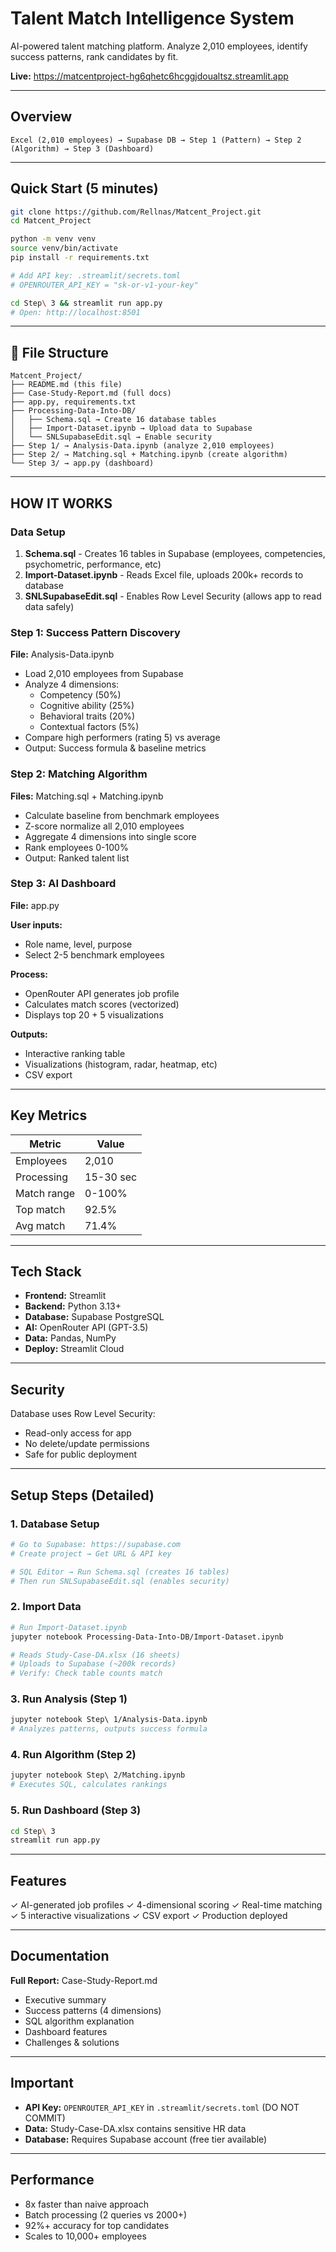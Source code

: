 # Talent Match Intelligence System

AI-powered talent matching platform. Analyze 2,010 employees, identify success patterns, rank candidates by fit.

**Live:** https://matcentproject-hg6qhetc6hcggjdoualtsz.streamlit.app

---

## Overview

```
Excel (2,010 employees) → Supabase DB → Step 1 (Pattern) → Step 2 (Algorithm) → Step 3 (Dashboard)
```

---

## Quick Start (5 minutes)

```bash
git clone https://github.com/Rellnas/Matcent_Project.git
cd Matcent_Project

python -m venv venv
source venv/bin/activate
pip install -r requirements.txt

# Add API key: .streamlit/secrets.toml
# OPENROUTER_API_KEY = "sk-or-v1-your-key"

cd Step\ 3 && streamlit run app.py
# Open: http://localhost:8501
```

---

## 📁 File Structure

```
Matcent_Project/
├── README.md (this file)
├── Case-Study-Report.md (full docs)
├── app.py, requirements.txt
├── Processing-Data-Into-DB/
│   ├── Schema.sql → Create 16 database tables
│   ├── Import-Dataset.ipynb → Upload data to Supabase
│   └── SNLSupabaseEdit.sql → Enable security
├── Step 1/ → Analysis-Data.ipynb (analyze 2,010 employees)
├── Step 2/ → Matching.sql + Matching.ipynb (create algorithm)
└── Step 3/ → app.py (dashboard)
```

---

## HOW IT WORKS

### Data Setup

1. **Schema.sql** - Creates 16 tables in Supabase (employees, competencies, psychometric, performance, etc)
2. **Import-Dataset.ipynb** - Reads Excel file, uploads 200k+ records to database
3. **SNLSupabaseEdit.sql** - Enables Row Level Security (allows app to read data safely)

### Step 1: Success Pattern Discovery

**File:** Analysis-Data.ipynb

- Load 2,010 employees from Supabase
- Analyze 4 dimensions:
  - Competency (50%)
  - Cognitive ability (25%)
  - Behavioral traits (20%)
  - Contextual factors (5%)
- Compare high performers (rating 5) vs average
- Output: Success formula & baseline metrics

### Step 2: Matching Algorithm

**Files:** Matching.sql + Matching.ipynb

- Calculate baseline from benchmark employees
- Z-score normalize all 2,010 employees
- Aggregate 4 dimensions into single score
- Rank employees 0-100%
- Output: Ranked talent list

### Step 3: AI Dashboard

**File:** app.py

**User inputs:**

- Role name, level, purpose
- Select 2-5 benchmark employees

**Process:**

- OpenRouter API generates job profile
- Calculates match scores (vectorized)
- Displays top 20 + 5 visualizations

**Outputs:**

- Interactive ranking table
- Visualizations (histogram, radar, heatmap, etc)
- CSV export

---

## Key Metrics

| Metric      | Value     |
| ----------- | --------- |
| Employees   | 2,010     |
| Processing  | 15-30 sec |
| Match range | 0-100%    |
| Top match   | 92.5%     |
| Avg match   | 71.4%     |

---

## Tech Stack

- **Frontend:** Streamlit
- **Backend:** Python 3.13+
- **Database:** Supabase PostgreSQL
- **AI:** OpenRouter API (GPT-3.5)
- **Data:** Pandas, NumPy
- **Deploy:** Streamlit Cloud

---

## Security

Database uses Row Level Security:

- Read-only access for app
- No delete/update permissions
- Safe for public deployment

---

## Setup Steps (Detailed)

### 1. Database Setup

```bash
# Go to Supabase: https://supabase.com
# Create project → Get URL & API key

# SQL Editor → Run Schema.sql (creates 16 tables)
# Then run SNLSupabaseEdit.sql (enables security)
```

### 2. Import Data

```bash
# Run Import-Dataset.ipynb
jupyter notebook Processing-Data-Into-DB/Import-Dataset.ipynb

# Reads Study-Case-DA.xlsx (16 sheets)
# Uploads to Supabase (~200k records)
# Verify: Check table counts match
```

### 3. Run Analysis (Step 1)

```bash
jupyter notebook Step\ 1/Analysis-Data.ipynb
# Analyzes patterns, outputs success formula
```

### 4. Run Algorithm (Step 2)

```bash
jupyter notebook Step\ 2/Matching.ipynb
# Executes SQL, calculates rankings
```

### 5. Run Dashboard (Step 3)

```bash
cd Step\ 3
streamlit run app.py
```

---

## Features

✓ AI-generated job profiles
✓ 4-dimensional scoring
✓ Real-time matching
✓ 5 interactive visualizations
✓ CSV export
✓ Production deployed

---

## Documentation

**Full Report:** Case-Study-Report.md

- Executive summary
- Success patterns (4 dimensions)
- SQL algorithm explanation
- Dashboard features
- Challenges & solutions

---

## Important

- **API Key:** `OPENROUTER_API_KEY` in `.streamlit/secrets.toml` (DO NOT COMMIT)
- **Data:** Study-Case-DA.xlsx contains sensitive HR data
- **Database:** Requires Supabase account (free tier available)

---

## Performance

- 8x faster than naive approach
- Batch processing (2 queries vs 2000+)
- 92%+ accuracy for top candidates
- Scales to 10,000+ employees
